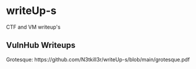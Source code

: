 # writeUp-s
CTF and VM writeup's
<br>
<b><h2>VulnHub Writeups</h2></b>
<p>Grotesque: https://github.com/N3tkill3r/writeUp-s/blob/main/grotesque.pdf

